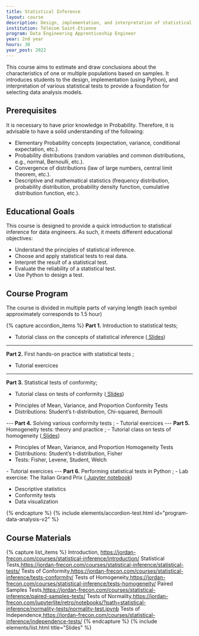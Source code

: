 ```yaml
---
title: Statistical Inference
layout: course
description: Design, implementation, and interpretation of statistical tests 
institution: Télécom Saint-Etienne
program: Data Engineering Apprenticeship Engineer
year: 2nd year
hours: 30
year_post: 2022
---
```


This course aims to estimate and draw conclusions about the characteristics of one or multiple populations based on samples. It introduces students to the design, implementation (using Python), and interpretation of various statistical tests to provide a foundation for selecting data analysis models.


## <i class="fas fa-exclamation-triangle"></i> Prerequisites

It is necessary to have prior knowledge in Probability. Therefore, it is advisable to have a solid understanding of the following:

- Elementary Probability concepts (expectation, variance, conditional expectation, etc.).
- Probability distributions (random variables and common distributions, e.g., normal, Bernoulli, etc.).
- Convergence of distributions (law of large numbers, central limit theorem, etc.).
- Descriptive and mathematical statistics (frequency distribution, probability distribution, probability density function, cumulative distribution function, etc.).


## <i class="fas fa-bookmark"></i> Educational Goals

This course is designed to provide a quick introduction to statistical inference for data engineers. As such, it meets different educational objectives:
- Understand the principles of statistical inference.
- Choose and apply statistical tests to real data.
- Interpret the result of a statistical test.
- Evaluate the reliability of a statistical test.
- Use Python to design a test.


## <i class="fas fa-book"></i> Course Program

The course is divided in multiple parts of varying length (each symbol <i class="fas fa-clock"></i> approximately corresponds to 1.5 hour)

{% capture accordion_items %}
<b>Part 1.</b> Introduction to statistical tests;
- Tutorial class on the concepts of statistical inference (<a href="https://jordan-frecon.com/courses/statistical-inference/introduction/"><i class="fas fa-chalkboard"></i> Slides</a>)
---
<b>Part 2.</b> First hands-on practice with statistical tests <i class="fas fa-clock"></i><i class="fas fa-clock"></i>;
- Tutorial exercices
---
<b>Part 3.</b> Statistical tests of conformity;
- Tutorial class on tests of conformity (<a href="https://jordan-frecon.com/courses/statistical-inference/tests-conformity/"><i class="fas fa-chalkboard"></i> Slides</a>)
<ul><li>Principles of Mean, Variance, and Proportion Conformity Tests</li><li>Distributions: Student’s t-distribution, Chi-squared, Bernoulli</li></ul>
---
<b>Part 4.</b> Solving various conformity tests <i class="fas fa-clock"></i>;
- Tutorial exercices
---
<b>Part 5.</b> Homogeneity tests: theory and practice <i class="fas fa-clock"></i>;
- Tutorial class on tests of homogeneity (<a href="https://jordan-frecon.com/courses/statistical-inference/tests-homogeneity/"><i class="fas fa-chalkboard"></i> Slides</a>)
<ul><li>Principles of Mean, Variance, and Proportion Homogeneity Tests</li><li>Distributions: Student’s t-distribution, Fisher</li><li>Tests: Fisher, Levene, Student, Welch</li></ul>
- Tutorial exercices
---
<b>Part 6.</b> Performing statistical tests in Python <i class="fas fa-clock"></i><i class="fas fa-clock"></i>;
- Lab exercise: The Italian Grand Prix (<a href="https://jordan-frecon.com/jupyterlite/retro/notebooks/?path=statistical-inference/monza/monza.ipynb"><i class="fab fa-python"></i> Jupyter notebook</a>)
<ul><li>Descriptive statistics</li><li>Conformity tests</li><li>Data visualization</li></ul>
{% endcapture %}
{% include elements/accordion-test.html id="program-data-analysis-v2" %}


## <i class="fas fa-file-download"></i> Course Materials

{% capture list_items %}
Introduction, https://jordan-frecon.com/courses/statistical-inference/introduction/
Statistical Tests,https://jordan-frecon.com/courses/statistical-inference/statistical-tests/
Tests of Conformity,https://jordan-frecon.com/courses/statistical-inference/tests-conformity/
Tests of Homogeneity,https://jordan-frecon.com/courses/statistical-inference/tests-homogeneity/
Paired Samples Tests,https://jordan-frecon.com/courses/statistical-inference/paired-samples-tests/
Tests of Normality,https://jordan-frecon.com/jupyterlite/retro/notebooks/?path=statistical-inference/normality-tests/normality-test.ipynb
Tests of Independence,https://jordan-frecon.com/courses/statistical-inference/independence-tests/ 
{% endcapture %}
{% include elements/list.html title="Slides" %}



